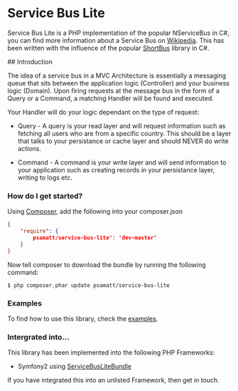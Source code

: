# Service Bus Lite 

Service Bus Lite is a PHP implementation of the popular NServiceBus in C#, you can find more information about a Service Bus on [Wikipedia](http://en.wikipedia.org/wiki/Enterprise_service_bus). This has been written with the influence of the popular [ShortBus](https://github.com/mhinze/ShortBus) library in C#.

## Introduction

The idea of a service bus in a MVC Architecture is essentially a messaging queue that sits between the application logic (Controller) and your business logic (Domain). Upon firing requests at the message bus in the form of a Query or a Command, a matching Handler will be found and executed. 

Your Handler will do your logic dependant on the type of request:

* Query - A query is your read layer and will request information such as fetching all users who are from a specific country. This should be a layer that talks to your persistance or cache layer and should NEVER do write actions.

* Command - A command is your write layer and will send information to your application such as creating records in your persistance layer, writing to logs etc.

### How do I get started? 

Using [Composer](http://getcomposer.org/doc/00-intro.md), add the following into your composer.json

```json
{
    "require": {
        psamatt/service-bus-lite": "dev-master"
    }
}

```

Now tell composer to download the bundle by running the following command:

`$ php composer.phar update psamatt/service-bus-lite`

### Examples

To find how to use this library, check the [examples](https://github.com/psamatt/ServiceBusLite/tree/master/example).

### Intergrated into...

This library has been implemented into the following PHP Frameworks:

- Symfony2 using [ServiceBusLiteBundle](https://github.com/psamatt/ServiceBusLiteBundle)

If you have integrated this into an unlisted Framework, then get in touch.
